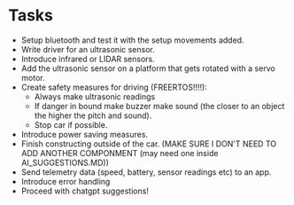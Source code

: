 # Tasks


- Setup bluetooth and test it with the setup movements added.
- Write driver for an ultrasonic sensor.
- Introduce infrared or LIDAR sensors.
- Add the ultrasonic sensor on a platform that gets rotated with a servo motor.
- Create safety measures for driving (FREERTOS!!!!):
  - Always make ultrasonic readings
  - If danger in bound make buzzer make sound (the closer to an object the higher the pitch and sound).
  - Stop car if possible.
- Introduce power saving measures.
- Finish constructing outside of the car. (MAKE SURE I DON'T NEED TO ADD ANOTHER COMPONMENT (may need one inside AI_SUGGESTIONS.MD))
- Send telemetry data (speed, battery, sensor readings etc) to an app.
- Introduce error handling
- Proceed with chatgpt suggestions!
